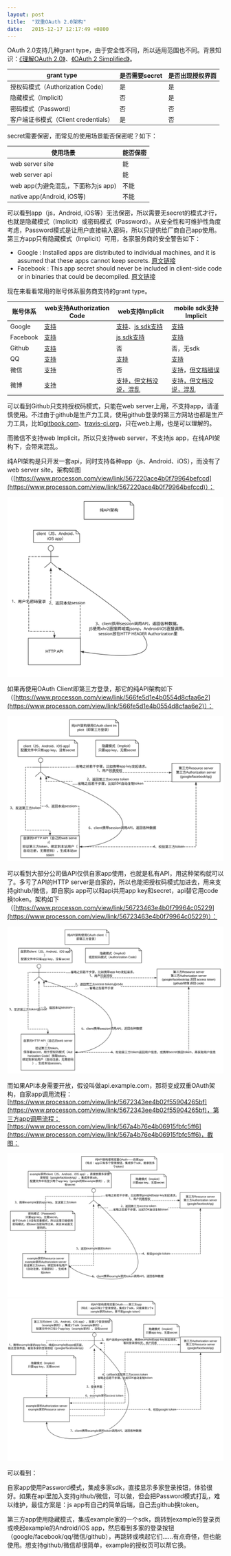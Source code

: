 ```yaml
---
layout: post
title:  "双重OAuth 2.0架构"
date:   2015-12-17 12:17:49 +0800
---
```

OAuth 2.0支持几种grant type，由于安全性不同，所以适用范围也不同。背景知识：[《理解OAuth 2.0》](http://www.ruanyifeng.com/blog/2014/05/oauth_2_0.html)、[《OAuth 2 Simplified》](https://aaronparecki.com/articles/2012/07/29/1/oauth2-simplified)。

grant type | 是否需要secret | 是否出现授权界面
-----------|----------------|-----------------
授权码模式（Authorization Code） | 是 | 是
隐藏模式（Implicit）   | 否 | 是
密码模式（Password）   | 否 | 否
客户端证书模式（Client credentials） | 是 | 否

secret需要保密，而常见的使用场景能否保密呢？如下：

使用场景 | 能否保密
---------|---------
web server site | 能
web server api  | 能
web app(为避免混乱，下面称为js app) | 不能
native app(Android, iOS等) | 不能

可以看到app（js，Android, iOS等）无法保密，所以需要无secret的模式才行，也就是隐藏模式（Implicit）或密码模式（Password）。从安全性和可维护性角度考虑，Password模式是让用户直接输入密码，所以只提供给厂商自己app使用。第三方app只有隐藏模式（Implicit）可用，各家服务商的安全警告如下：

* Google : Installed apps are distributed to individual machines, and it is assumed that these apps cannot keep secrets. [原文链接](https://developers.google.com/identity/protocols/OAuth2InstalledApp)
* Facebook : This app secret should never be included in client-side code or in binaries that could be decompiled. [原文链接](https://developers.facebook.com/docs/facebook-login/manually-build-a-login-flow)

现在来看看常用的账号体系服务商支持的grant type。

账号体系 | web支持Authorization Code | web支持Implicit | mobile sdk支持Implicit
---------|---------------------------|-----------------|-----------------------
Google | [支持](https://developers.google.com/identity/protocols/OAuth2WebServer) | [支持](https://developers.google.com/identity/protocols/OAuth2UserAgent)、[js sdk支持](https://developers.google.com/identity/sign-in/web/) | [支持](https://developers.google.com/identity/sign-in/android/)
Facebook | [支持](https://developers.facebook.com/docs/facebook-login/manually-build-a-login-flow) | [js sdk支持](https://developers.facebook.com/docs/facebook-login/web) | [支持](https://developers.facebook.com/docs/facebook-login/android)
Github | [支持](https://developer.github.com/v3/oauth/) | 否 | 否，无sdk
QQ | [支持](http://wiki.connect.qq.com/%E5%BC%80%E5%8F%91%E6%94%BB%E7%95%A5_server-side#Step2.EF.BC.9A.E8.8E.B7.E5.8F.96AuthorizationCode) | [支持](http://wiki.connect.qq.com/%E5%BC%80%E5%8F%91%E6%94%BB%E7%95%A5_client-side#Step2.EF.BC.9A.E8.8E.B7.E5.8F.96AccessToken) | [支持](http://wiki.connect.qq.com/%E4%BD%BF%E7%94%A8sdk%E5%AE%9E%E7%8E%B0qq%E7%9A%84%E7%99%BB%E5%BD%95%E5%92%8C%E6%B3%A8%E9%94%80_android_sdk)
微信 | [支持](https://open.weixin.qq.com/cgi-bin/showdocument?action=dir_list&t=resource/res_list&verify=1&id=open1419316505&token=&lang=zh_CN) | 否 | [支持](https://open.weixin.qq.com/cgi-bin/showdocument?action=dir_list&t=resource/res_list&verify=1&id=1417751808&token=&lang=zh_CN)，[但文档错误](https://open.weixin.qq.com/cgi-bin/showdocument?action=dir_list&t=resource/res_list&verify=1&id=open1419317851&token=&lang=zh_CN)
微博 | [支持](http://open.weibo.com/wiki/%E6%8E%88%E6%9D%83%E6%9C%BA%E5%88%B6) | [支持，但文档没说，混乱](http://open.weibo.com/connect) | [支持，但文档没说，混乱](http://open.weibo.com/development/mobile)

可以看到Github只支持授权码模式，只能在web server上用，不支持app，请谨慎使用。不过由于github是生产力工具，使用github登录的第三方网站也都是生产力工具，比如[gitbook.com](http://gitbook.com)、[travis-ci.org](https://travis-ci.org/)，只在web上用，也是可以理解的。

而微信不支持web Implicit，所以只支持web server，不支持js app，在纯API架构下，会带来混乱。

纯API架构是只开发一套api，同时支持各种app（js、Android、iOS），而没有了web server site。架构如图（[https://www.processon.com/view/link/567220ace4b0f79964befccd](https://www.processon.com/view/link/567220ace4b0f79964befccd)）：

![](/assets/pure-api-arch.svg)

如果再使用OAuth Client即第三方登录，那它的纯API架构如下（[https://www.processon.com/view/link/566fe5d1e4b0554d8cfaa6e2](https://www.processon.com/view/link/566fe5d1e4b0554d8cfaa6e2)）：

![](/assets/pure-api-arch-using-oauth-client-implicit.svg)

可以看到大部分公司做API仅供自家app使用，也就是私有API，用这种架构就可以了。多亏了API的HTTP server是自家的，所以也能把授权码模式加进去，用来支持github/微信，即自家js app可以和api共用app key和secret，api替它用code换token。架构如下（[https://www.processon.com/view/link/56723463e4b0f79964c05229](https://www.processon.com/view/link/56723463e4b0f79964c05229)）：

![](/assets/pure-api-arch-using-oauth-client.svg)

而如果API本身需要开放，假设叫做api.example.com，那将变成双重OAuth架构，自家app调用流程：[https://www.processon.com/view/link/5672343ee4b02f55904265bf](https://www.processon.com/view/link/5672343ee4b02f55904265bf)，第三方app调用流程：[https://www.processon.com/view/link/567a4b76e4b06915fbfc5ff6](https://www.processon.com/view/link/567a4b76e4b06915fbfc5ff6)，截图：

![](/assets/pure-api-arch-using-double-oauth-offical-app.svg)
![](/assets/pure-api-arch-using-double-oauth-third-party-app.svg)

可以看到：

自家app使用Password模式，集成多家sdk，直接显示多家登录按钮，体验很好。如果在api里加入支持github/微信，可以做，但会把Password模式打乱，难以维护，最佳方案是：js app有自己的简单后端，自己去github换token。

第三方app使用隐藏模式，集成example家的一个sdk，跳转到example的登录页或唤起example的Android/iOS app，然后看到多家的登录按钮（google/facebook/qq/微信/github），再跳转或唤起它们……有点奇怪，但也能使用。想支持github/微信却很简单，example的授权页可以帮它换。
